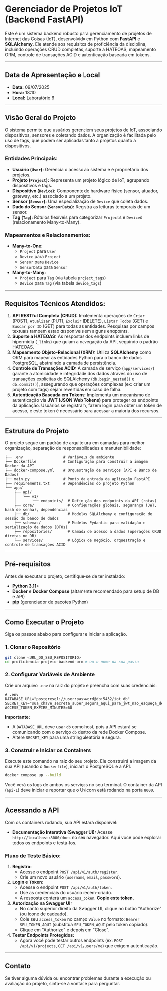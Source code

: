 # Gerenciador de Projetos IoT (Backend FastAPI)

Este é um sistema backend robusto para gerenciamento de projetos de Internet das Coisas (IoT), desenvolvido em Python com **FastAPI** e **SQLAlchemy**. Ele atende aos requisitos de proficiência da disciplina, incluindo operações CRUD completas, suporte a HATEOAS, mapeamento ORM, controle de transações ACID e autenticação baseada em tokens.

-----

## Data de Apresentação e Local

  * **Data:** 09/07/2025
  * **Hora:** 18:10
  * **Local:** Laboratório 6

-----

## Visão Geral do Projeto

O sistema permite que usuários gerenciem seus projetos de IoT, associando dispositivos, sensores e coletando dados. A organização é facilitada pelo uso de tags, que podem ser aplicadas tanto a projetos quanto a dispositivos.

### Entidades Principais:

  * **Usuário (`User`):** Gerencia o acesso ao sistema e é proprietário dos projetos.
  * **Projeto (`Project`):** Representa um projeto lógico de IoT, agrupando dispositivos e tags.
  * **Dispositivo (`Device`):** Componente de hardware físico (sensor, atuador, gateway, etc.) associado a um projeto.
  * **Sensor (`Sensor`):** Uma especialização de `Device` que coleta dados.
  * **Dado do Sensor (`SensorData`):** Registra as leituras temporais de um sensor.
  * **Tag (`Tag`):** Rótulos flexíveis para categorizar `Project`s e `Device`s (relacionamento Many-to-Many).

### Mapeamentos e Relacionamentos:

  * **Many-to-One:**
      * `Project` para `User`
      * `Device` para `Project`
      * `Sensor` para `Device`
      * `SensorData` para `Sensor`
  * **Many-to-Many:**
      * `Project` para `Tag` (via tabela `project_tags`)
      * `Device` para `Tag` (via tabela `device_tags`)

-----

## Requisitos Técnicos Atendidos:

1.  **API RESTful Completa (CRUD):** Implementa operações de `Criar` (POST), `Atualizar` (PUT), `Excluir` (DELETE), `Listar Todos` (GET) e `Buscar por ID` (GET) para todas as entidades. Pesquisas por campos textuais também estão disponíveis em alguns endpoints.
2.  **Suporte a HATEOAS:** As respostas dos endpoints incluem links de hipermídia (`_links`) que guiam a navegação da API, seguindo o padrão HATEOAS.
3.  **Mapeamento Objeto-Relacional (ORM):** Utiliza **SQLAlchemy** como ORM para mapear as entidades Python para o banco de dados PostgreSQL, abstraindo a camada de persistência.
4.  **Controle de Transações ACID:** A camada de serviço (`app/services/`) garante a atomicidade e integridade dos dados através do uso de transações explícitas do SQLAlchemy (`db.begin_nested()` e `db.commit()`), assegurando que operações complexas (ex: criar um projeto com tags) sejam revertidas em caso de falha.
5.  **Autenticação Baseada em Tokens:** Implementa um mecanismo de autenticação via **JWT (JSON Web Tokens)** para proteger os endpoints da aplicação. Usuários se registram, fazem login para obter um token de acesso, e este token é necessário para acessar a maioria dos recursos.

-----

## Estrutura do Projeto

O projeto segue um padrão de arquitetura em camadas para melhor organização, separação de responsabilidades e manutenibilidade:

```
├── .env                  # Variáveis de ambiente
├── Dockerfile            # Configuração para construir a imagem Docker da API
├── docker-compose.yml    # Orquestração de serviços (API e Banco de Dados)
├── main.py               # Ponto de entrada da aplicação FastAPI
├── requirements.txt      # Dependências do projeto Python
└── app/
    ├── api/
    │   └── v1/
    │       └── endpoints/  # Definição dos endpoints da API (rotas)
    ├── core/               # Configurações globais, segurança (JWT, hash de senha), dependências
    ├── db/                 # Modelos SQLAlchemy e configuração de sessão do banco de dados
    ├── schemas/            # Modelos Pydantic para validação e serialização de dados (DTOs)
    ├── repositories/       # Camada de acesso a dados (operações CRUD diretas no DB)
    └── services/           # Lógica de negócio, orquestração e controle de transações ACID
```

-----

## Pré-requisitos

Antes de executar o projeto, certifique-se de ter instalado:

  * **Python 3.11+**
  * **Docker** e **Docker Compose** (altamente recomendado para setup de DB e API)
  * **pip** (gerenciador de pacotes Python)

-----

## Como Executar o Projeto

Siga os passos abaixo para configurar e iniciar a aplicação.

### 1\. Clonar o Repositório

```bash
git clone <URL_DO_SEU_REPOSITORIO>
cd proficiencia-projeto-backend-orm # Ou o nome da sua pasta
```

### 2\. Configurar Variáveis de Ambiente

Crie um arquivo `.env` na raiz do projeto e preencha com suas credenciais:

```dotenv
# .env
DATABASE_URL="postgresql://user:password@db:5432/iot_db"
SECRET_KEY="sua_chave_secreta_super_segura_aqui_para_jwt_nao_esqueça_de_mudar_em_producao_mesmo"
ACCESS_TOKEN_EXPIRE_MINUTES=60
```

**Importante:**

  * A `DATABASE_URL` deve usar `db` como host, pois a API estará se comunicando com o serviço `db` dentro da rede Docker Compose.
  * Altere `SECRET_KEY` para uma string aleatória e segura.

### 3\. Construir e Iniciar os Containers

Execute este comando na raiz do seu projeto. Ele construirá a imagem da sua API (usando o `Dockerfile`), iniciará o PostgreSQL e a API.

```bash
docker compose up --build
```

Você verá os logs de ambos os serviços no seu terminal. O container da API (`api-1`) deve iniciar e reportar que o Uvicorn está rodando na porta `8000`.

-----

## Acessando a API

Com os containers rodando, sua API estará disponível:

  * **Documentação Interativa (Swagger UI):** Acesse `http://localhost:8000/docs` no seu navegador. Aqui você pode explorar todos os endpoints e testá-los.

### Fluxo de Teste Básico:

1.  **Registro:**
      * Acesse o endpoint `POST /api/v1/auth/register`.
      * Crie um novo usuário (`username`, `email`, `password`).
2.  **Login e Token:**
      * Acesse o endpoint `POST /api/v1/auth/token`.
      * Use as credenciais do usuário recém-criado.
      * A resposta conterá um `access_token`. **Copie este token.**
3.  **Autorização na Swagger UI:**
      * No canto superior direito da Swagger UI, clique no botão "Authorize" (ou ícone de cadeado).
      * Cole seu `access_token` no campo `Value` no formato: `Bearer SEU_TOKEN_AQUI` (substitua `SEU_TOKEN_AQUI` pelo token copiado).
      * Clique em "Authorize" e depois em "Close".
4.  **Testar Endpoints Protegidos:**
      * Agora você pode testar outros endpoints (ex: `POST /api/v1/projects`, `GET /api/v1/users/me`) que exigem autenticação.

-----

## Contato

Se tiver alguma dúvida ou encontrar problemas durante a execução ou avaliação do projeto, sinta-se à vontade para perguntar.